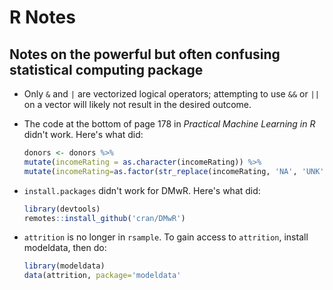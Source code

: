# R Notes
## Notes on the powerful but often confusing statistical computing package

* Only `&` and `|` are vectorized logical operators; attempting to use `&&` or
  `||` on a vector will likely not result in the desired outcome.
* The code at the bottom of page 178 in *Practical Machine Learning in R*
  didn't work. Here's what did:

  ```r
  donors <- donors %>%
  mutate(incomeRating = as.character(incomeRating)) %>%
  mutate(incomeRating=as.factor(str_replace(incomeRating, 'NA', 'UNK')))
  ```
* `install.packages` didn't work for DMwR. Here's what did:

  ```r
  library(devtools)
  remotes::install_github('cran/DMwR')
  ```
* `attrition` is no longer in `rsample`. To gain access to `attrition`,
  install modeldata, then do:

  ```r
  library(modeldata)
  data(attrition, package='modeldata'
  ```
